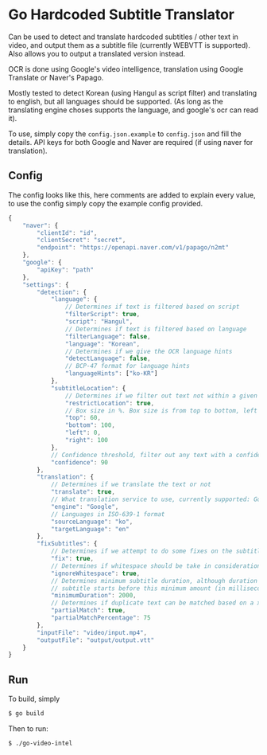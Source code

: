 # Go Hardcoded Subtitle Translator

Can be used to detect and translate hardcoded subtitles / other text in video, and output them as a subtitle file (currently WEBVTT is supported). Also allows you to output a translated version instead.

OCR is done using Google's video intelligence, translation using Google Translate or Naver's Papago.

Mostly tested to detect Korean (using Hangul as script filter) and translating to english, but all languages should be supported. (As long as the translating engine choses supports the language, and google's ocr can read it).

To use, simply copy the `config.json.example` to `config.json` and fill the details. API keys for both Google and Naver are required (if using naver for translation).

## Config

The config looks like this, here comments are added to explain every value, to use the config simply copy the example config provided.
```js
{
    "naver": {
        "clientId": "id",
        "clientSecret": "secret",
        "endpoint": "https://openapi.naver.com/v1/papago/n2mt"
    },
    "google": {
        "apiKey": "path"
    },
    "settings": {
        "detection": {
            "language": {
                // Determines if text is filtered based on script
                "filterScript": true,
                "script": "Hangul",
                // Determines if text is filtered based on language
                "filterLanguage": false,
                "language": "Korean",
                // Determines if we give the OCR language hints
                "detectLanguage": false,
                // BCP-47 format for language hints
                "languageHints": ["ko-KR"]
            },
            "subtitleLocation": {
                // Determines if we filter out text not within a given box
                "restrictLocation": true,
                // Box size in %. Box size is from top to bottom, left to right, 0 to 100%
                "top": 60,
                "bottom": 100,
                "left": 0,
                "right": 100
            },
            // Confidence threshold, filter out any text with a confidence below this (around 90 recommended)
            "confidence": 90
        },
        "translation": {
            // Determines if we translate the text or not
            "translate": true,
            // What translation service to use, currently supported: Google, Naver (Naver = Papago)
            "engine": "Google",
            // Languages in ISO-639-1 format
            "sourceLanguage": "ko",
            "targetLanguage": "en"
        },
        "fixSubtitles": {
            // Determines if we attempt to do some fixes on the subtitles (highly recommended)
            "fix": true,
            // Determines if whitespace should be take in consideration to match duplicate text (ignore = recommended)
            "ignoreWhitespace": true,
            // Determines minimum subtitle duration, although duration could be shorter if next 
            // subtitle starts before this minimum amount (in milliseconds)
            "minimumDuration": 2000,
            // Determines if duplicate text can be matched based on a x% of words matching
            "partialMatch": true,
            "partialMatchPercentage": 75
        },        
        "inputFile": "video/input.mp4",
        "outputFile": "output/output.vtt"
    }
}
```
## Run
To build, simply
```bash
$ go build
```

Then to run:
```bash
$ ./go-video-intel
```
